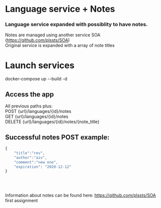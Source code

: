 # Language service + Notes

### Language service expanded with possiblity to have notes.<br>
Notes are managed using another service SOA (https://github.com/plssts/SOA)<br>
Original service is expanded with a array of note titles<br>

# Launch services
docker-compose up --build -d <br>

## Access the app
All previous paths plus: <br>
POST   {url}/languages/{id}/notes <br>
GET    {url}/languages/{id}/notes <br>
DELETE {url}/languages/{id}/notes/{note_title} <br>

## Successful notes POST example: <br>
```javascript
{
    "title":"rev",
    "author":"aiv",
    "comment":"new one",
    "expiration": "2020-12-12"
}
```
<br>
<br>

Information about notes can be found here: https://github.com/plssts/SOA first assignment

